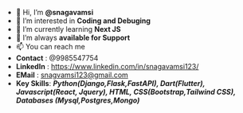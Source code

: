 - 👋 Hi, I’m **@snagavamsi**
- 👀 I’m interested in **Coding and Debuging**
- 🌱 I’m currently learning **Next JS**
- 💞️ I’m always **available for Support**
- 📫 You can reach me
- **Contact** : @9985547754
- **LinkedIn** : https://www.linkedin.com/in/snagavamsi123/
- **EMail** : snagvamsi123@gmail.com
- **Key Skills**: **_Python(Django,Flask,FastAPI),  Dart(Flutter),  Javascript(React, Jquery),  HTML, CSS(Bootstrap,Tailwind CSS),  Databases (Mysql,Postgres,Mongo)_**
<!---
snagavamsi1/snagavamsi1 is a ✨ special ✨ repository because its `README.md` (this file) appears on your GitHub profile.
You can click the Preview link to take a look at your changes.
--->
